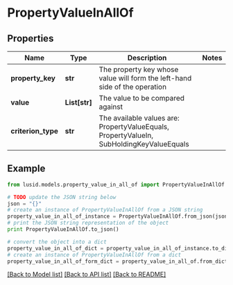 # PropertyValueInAllOf


## Properties
Name | Type | Description | Notes
------------ | ------------- | ------------- | -------------
**property_key** | **str** | The property key whose value will form the left-hand side of the operation | 
**value** | **List[str]** | The value to be compared against | 
**criterion_type** | **str** | The available values are: PropertyValueEquals, PropertyValueIn, SubHoldingKeyValueEquals | 

## Example

```python
from lusid.models.property_value_in_all_of import PropertyValueInAllOf

# TODO update the JSON string below
json = "{}"
# create an instance of PropertyValueInAllOf from a JSON string
property_value_in_all_of_instance = PropertyValueInAllOf.from_json(json)
# print the JSON string representation of the object
print PropertyValueInAllOf.to_json()

# convert the object into a dict
property_value_in_all_of_dict = property_value_in_all_of_instance.to_dict()
# create an instance of PropertyValueInAllOf from a dict
property_value_in_all_of_form_dict = property_value_in_all_of.from_dict(property_value_in_all_of_dict)
```
[[Back to Model list]](../README.md#documentation-for-models) [[Back to API list]](../README.md#documentation-for-api-endpoints) [[Back to README]](../README.md)


